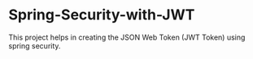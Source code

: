 # Spring-Security-with-JWT

This project helps in creating the JSON Web Token (JWT Token) using spring security.
